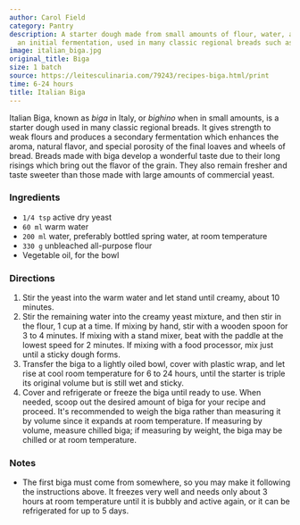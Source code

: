 ```yaml
---
author: Carol Field
category: Pantry
description: A starter dough made from small amounts of flour, water, and yeast allowed
  an initial fermentation, used in many classic regional breads such as ciabatta.
image: italian_biga.jpg
original_title: Biga
size: 1 batch
source: https://leitesculinaria.com/79243/recipes-biga.html/print
time: 6-24 hours
title: Italian Biga
---
```


Italian Biga, known as _biga_ in Italy, or _bighino_ when in small amounts, is a starter dough used in many classic regional breads. It gives strength to weak flours and produces a secondary fermentation which enhances the aroma, natural flavor, and special porosity of the final loaves and wheels of bread. Breads made with biga develop a wonderful taste due to their long risings which bring out the flavor of the grain. They also remain fresher and taste sweeter than those made with large amounts of commercial yeast.

### Ingredients

* `1/4 tsp` active dry yeast
* `60 ml` warm water
* `200 ml` water, preferably bottled spring water, at room temperature
* `330 g` unbleached all-purpose flour
* Vegetable oil, for the bowl

### Directions

1. Stir the yeast into the warm water and let stand until creamy, about 10 minutes.
2. Stir the remaining water into the creamy yeast mixture, and then stir in the flour, 1 cup at a time. If mixing by hand, stir with a wooden spoon for 3 to 4 minutes. If mixing with a stand mixer, beat with the paddle at the lowest speed for 2 minutes. If mixing with a food processor, mix just until a sticky dough forms.
3. Transfer the biga to a lightly oiled bowl, cover with plastic wrap, and let rise at cool room temperature for 6 to 24 hours, until the starter is triple its original volume but is still wet and sticky. 
4. Cover and refrigerate or freeze the biga until ready to use. When needed, scoop out the desired amount of biga for your recipe and proceed. It's recommended to weigh the biga rather than measuring it by volume since it expands at room temperature. If measuring by volume, measure chilled biga; if measuring by weight, the biga may be chilled or at room temperature.

### Notes

- The first biga must come from somewhere, so you may make it following the instructions above. It freezes very well and needs only about 3 hours at room temperature until it is bubbly and active again, or it can be refrigerated for up to 5 days.